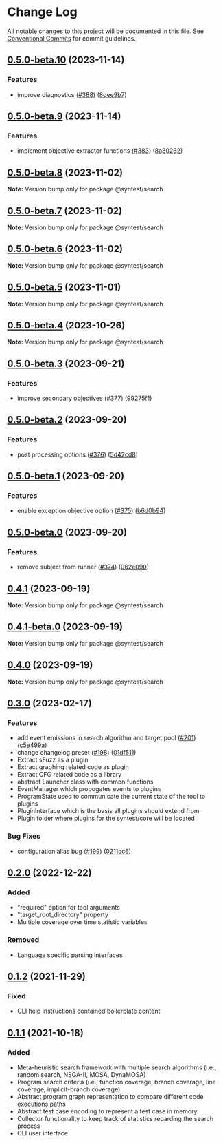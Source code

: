# Change Log

All notable changes to this project will be documented in this file.
See [Conventional Commits](https://conventionalcommits.org) for commit guidelines.

## [0.5.0-beta.10](https://github.com/syntest-framework/syntest-framework/compare/@syntest/search@0.5.0-beta.9...@syntest/search@0.5.0-beta.10) (2023-11-14)

### Features

- improve diagnostics ([#388](https://github.com/syntest-framework/syntest-framework/issues/388)) ([8dee9b7](https://github.com/syntest-framework/syntest-framework/commit/8dee9b7c266fc54908c896220084729ac8b2ffe3))

## [0.5.0-beta.9](https://github.com/syntest-framework/syntest-framework/compare/@syntest/search@0.5.0-beta.8...@syntest/search@0.5.0-beta.9) (2023-11-14)

### Features

- implement objective extractor functions ([#383](https://github.com/syntest-framework/syntest-framework/issues/383)) ([8a80262](https://github.com/syntest-framework/syntest-framework/commit/8a80262184a826c9d0ffd37e6a90c95e3acb1327))

## [0.5.0-beta.8](https://github.com/syntest-framework/syntest-framework/compare/@syntest/search@0.5.0-beta.7...@syntest/search@0.5.0-beta.8) (2023-11-02)

**Note:** Version bump only for package @syntest/search

## [0.5.0-beta.7](https://github.com/syntest-framework/syntest-framework/compare/@syntest/search@0.5.0-beta.6...@syntest/search@0.5.0-beta.7) (2023-11-02)

**Note:** Version bump only for package @syntest/search

## [0.5.0-beta.6](https://github.com/syntest-framework/syntest-framework/compare/@syntest/search@0.5.0-beta.5...@syntest/search@0.5.0-beta.6) (2023-11-02)

**Note:** Version bump only for package @syntest/search

## [0.5.0-beta.5](https://github.com/syntest-framework/syntest-framework/compare/@syntest/search@0.5.0-beta.4...@syntest/search@0.5.0-beta.5) (2023-11-01)

**Note:** Version bump only for package @syntest/search

## [0.5.0-beta.4](https://github.com/syntest-framework/syntest-framework/compare/@syntest/search@0.5.0-beta.3...@syntest/search@0.5.0-beta.4) (2023-10-26)

**Note:** Version bump only for package @syntest/search

## [0.5.0-beta.3](https://github.com/syntest-framework/syntest-framework/compare/@syntest/search@0.5.0-beta.2...@syntest/search@0.5.0-beta.3) (2023-09-21)

### Features

- improve secondary objectives ([#377](https://github.com/syntest-framework/syntest-framework/issues/377)) ([99275f1](https://github.com/syntest-framework/syntest-framework/commit/99275f111abe675e10f5a04b271e61d8ff0b0789))

## [0.5.0-beta.2](https://github.com/syntest-framework/syntest-framework/compare/@syntest/search@0.5.0-beta.1...@syntest/search@0.5.0-beta.2) (2023-09-20)

### Features

- post processing options ([#376](https://github.com/syntest-framework/syntest-framework/issues/376)) ([5d42cd8](https://github.com/syntest-framework/syntest-framework/commit/5d42cd8050d6d6601689201e445aedb66b54a699))

## [0.5.0-beta.1](https://github.com/syntest-framework/syntest-framework/compare/@syntest/search@0.5.0-beta.0...@syntest/search@0.5.0-beta.1) (2023-09-20)

### Features

- enable exception objective option ([#375](https://github.com/syntest-framework/syntest-framework/issues/375)) ([b6d0b94](https://github.com/syntest-framework/syntest-framework/commit/b6d0b949b6eaa8dd89410f0e72b564d649d65e7b))

## [0.5.0-beta.0](https://github.com/syntest-framework/syntest-framework/compare/@syntest/search@0.4.1...@syntest/search@0.5.0-beta.0) (2023-09-20)

### Features

- remove subject from runner ([#374](https://github.com/syntest-framework/syntest-framework/issues/374)) ([062e090](https://github.com/syntest-framework/syntest-framework/commit/062e090aff8fc8cc7af73fd0578dc63e91ce7a76))

## [0.4.1](https://github.com/syntest-framework/syntest-framework/compare/@syntest/search@0.4.1-beta.0...@syntest/search@0.4.1) (2023-09-19)

**Note:** Version bump only for package @syntest/search

## [0.4.1-beta.0](https://github.com/syntest-framework/syntest-framework/compare/@syntest/search@0.4.0-beta.56...@syntest/search@0.4.1-beta.0) (2023-09-19)

**Note:** Version bump only for package @syntest/search

## [0.4.0](https://github.com/syntest-framework/syntest-framework/compare/@syntest/search@0.4.0-beta.56...@syntest/search@0.4.0) (2023-09-19)

**Note:** Version bump only for package @syntest/search

## [0.3.0](https://github.com/syntest-framework/syntest-framework/releases/tag/v0.2.0...v0.3.0) (2023-02-17)

### Features

- add event emissions in search algorithm and target pool ([#201](https://github.com/syntest-framework/syntest-framework/issues/201)) ([c5e499a](https://github.com/syntest-framework/syntest-framework/commit/c5e499af53097b6881416528d914795f67ab541d))
- change changelog preset ([#198](https://github.com/syntest-framework/syntest-framework/issues/198)) ([01df511](https://github.com/syntest-framework/syntest-framework/commit/01df511a936cce6851259a512b6ea70760ad8dd4))
- Extract sFuzz as a plugin
- Extract graphing related code as plugin
- Extract CFG related code as a library
- abstract Launcher class with common functions
- EventManager which propogates events to plugins
- ProgramState used to communicate the current state of the tool to plugins
- PluginInterface which is the basis all plugins should extend from
- Plugin folder where plugins for the syntest/core will be located

### Bug Fixes

- configuration alias bug ([#199](https://github.com/syntest-framework/syntest-framework/issues/199)) ([0211cc6](https://github.com/syntest-framework/syntest-framework/commit/0211cc63ffb97005d0f4eb8de1fe6b0772822b82))

## [0.2.0] (2022-12-22)

### Added

- "required" option for tool arguments
- "target_root_directory" property
- Multiple coverage over time statistic variables

### Removed

- Language specific parsing interfaces

## [0.1.2] (2021-11-29)

### Fixed

- CLI help instructions contained boilerplate content

## [0.1.1] (2021-10-18)

### Added

- Meta-heuristic search framework with multiple search algorithms (i.e., random search, NSGA-II, MOSA, DynaMOSA)
- Program search criteria (i.e., function coverage, branch coverage, line coverage, implicit-branch coverage)
- Abstract program graph representation to compare different code executions paths
- Abstract test case encoding to represent a test case in memory
- Collector functionality to keep track of statistics regarding the search process
- CLI user interface

[0.2.0]: https://github.com/syntest-framework/syntest-framework/releases/tag/v0.1.2...v0.2.0
[0.1.2]: https://github.com/syntest-framework/syntest-framework/releases/tag/v0.1.1...v0.1.2
[0.1.1]: https://github.com/syntest-framework/syntest-framework/releases/tag/v0.1.1
